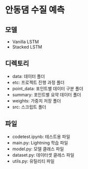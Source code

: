 # 안동댐 수질 예측

## 모델
- Vanilla LSTM
- Stacked LSTM

## 디렉토리
- data: 데이터 폴더
- etc: 프로젝트 진행 과정 폴더
- point_data: 포인트별 데이터 구분 폴더
- summary: 포인트별 요약 데이터 폴더
- weights: 가중치 저장 폴더
- src: 스크립트 폴더

## 파일
- codetest.ipynb: 테스트용 파일
- main.py: Lightning 학습 파일
- model.py: 모델 클래스 파일
- dataset.py: 데이터셋 클레스 파일
- utils.py: 유틸리티 파일
